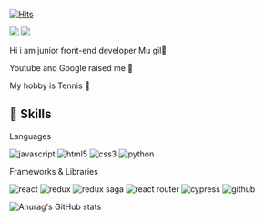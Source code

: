[![Hits](https://hits.seeyoufarm.com/api/count/incr/badge.svg?url=https%3A%2F%2Fgithub.com%2Fgilmujjang&count_bg=%2361DAFB&title_bg=%235A5A5A&icon=react.svg&icon_color=%2361DAFB&title=hits&edge_flat=false)](https://github.com/gilmujjang)

<a href="https://velog.io/@alsanrlf" target="_blank"><img src="https://img.shields.io/badge/Velog-20c997?style=flat-square&logo=Vimeo&logoColor=white"/></a>
<a href="https://gilmujjang.develofolio.com/" target="_blank"><img src="https://img.shields.io/badge/portfolio-111111?style=flat-square&logo=notion&logoColor=white"/></a>

Hi i am junior front-end developer Mu gil:wave:

Youtube and Google raised me :baby:

My hobby is Tennis :tennis:

## :muscle: Skills

Languages

<p align="left">
<img alt="javascript" src="https://img.shields.io/badge/javascript-F7DF1E?style=for-the-badge&logo=javascript&logoColor=black">
<img alt="html5" src="https://img.shields.io/badge/html5-E34F26?style=for-the-badge&logo=html5&logoColor=black">
<img alt="css3" src="https://img.shields.io/badge/css3-1572B6?style=for-the-badge&logo=css3&logoColor=black">
<img alt="python" src="https://img.shields.io/badge/python-3776AB?style=for-the-badge&logo=python&logoColor=white">
</p>

Frameworks & Libraries

<p align="left">
<img alt="react" src="https://img.shields.io/badge/react-61DAFB?style=for-the-badge&logo=react&logoColor=black">
<img alt="redux" src="https://img.shields.io/badge/redux-764ABC?style=for-the-badge&logo=redux&logoColor=black">
<img alt="redux saga" src="https://img.shields.io/badge/redux saga-999999?style=for-the-badge&logo=reduxsaga&logoColor=black">
<img alt="react router" src="https://img.shields.io/badge/react router-CA4245?style=for-the-badge&logo=reactrouter&logoColor=white">
<img alt="cypress" src="https://img.shields.io/badge/cypress-17202C?style=for-the-badge&logo=cypress&logoColor=white">
<img alt="github" src="https://img.shields.io/badge/github-181717?style=for-the-badge&logo=github&logoColor=white">
</p>

![Anurag's GitHub stats](https://github-readme-stats.vercel.app/api?username=gilmujjang&show_icons=true&theme=vue)
